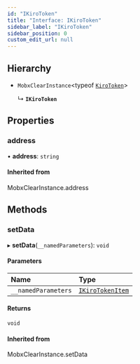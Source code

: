 ```yaml
---
id: "IKiroToken"
title: "Interface: IKiroToken"
sidebar_label: "IKiroToken"
sidebar_position: 0
custom_edit_url: null
---
```


## Hierarchy

- `MobxClearInstance`<typeof [`KiroToken`](../modules.md#kirotoken)\>

  ↳ **`IKiroToken`**

## Properties

### address

• **address**: `string`

#### Inherited from

MobxClearInstance.address

## Methods

### setData

▸ **setData**(`__namedParameters`): `void`

#### Parameters

| Name | Type |
| :------ | :------ |
| `__namedParameters` | [`IKiroTokenItem`](IKiroTokenItem.md) |

#### Returns

`void`

#### Inherited from

MobxClearInstance.setData
